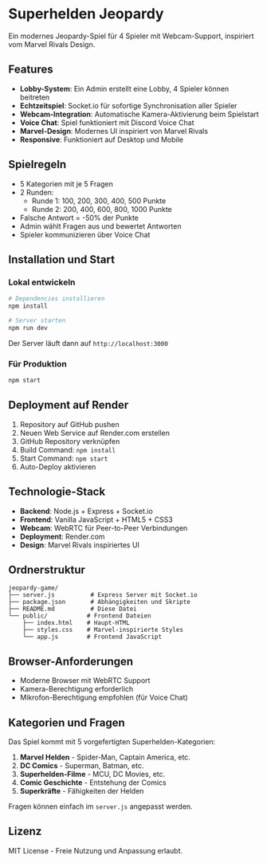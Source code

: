 # Superhelden Jeopardy

Ein modernes Jeopardy-Spiel für 4 Spieler mit Webcam-Support, inspiriert vom Marvel Rivals Design.

## Features

- **Lobby-System**: Ein Admin erstellt eine Lobby, 4 Spieler können beitreten
- **Echtzeitspiel**: Socket.io für sofortige Synchronisation aller Spieler
- **Webcam-Integration**: Automatische Kamera-Aktivierung beim Spielstart
- **Voice Chat**: Spiel funktioniert mit Discord Voice Chat
- **Marvel-Design**: Modernes UI inspiriert von Marvel Rivals
- **Responsive**: Funktioniert auf Desktop und Mobile

## Spielregeln

- 5 Kategorien mit je 5 Fragen
- 2 Runden:
  - Runde 1: 100, 200, 300, 400, 500 Punkte
  - Runde 2: 200, 400, 600, 800, 1000 Punkte
- Falsche Antwort = -50% der Punkte
- Admin wählt Fragen aus und bewertet Antworten
- Spieler kommunizieren über Voice Chat

## Installation und Start

### Lokal entwickeln

```bash
# Dependencies installieren
npm install

# Server starten
npm run dev
```

Der Server läuft dann auf `http://localhost:3000`

### Für Produktion

```bash
npm start
```

## Deployment auf Render

1. Repository auf GitHub pushen
2. Neuen Web Service auf Render.com erstellen
3. GitHub Repository verknüpfen
4. Build Command: `npm install`
5. Start Command: `npm start`
6. Auto-Deploy aktivieren

## Technologie-Stack

- **Backend**: Node.js + Express + Socket.io
- **Frontend**: Vanilla JavaScript + HTML5 + CSS3
- **Webcam**: WebRTC für Peer-to-Peer Verbindungen
- **Deployment**: Render.com
- **Design**: Marvel Rivals inspiriertes UI

## Ordnerstruktur

```
jeopardy-game/
├── server.js          # Express Server mit Socket.io
├── package.json       # Abhängigkeiten und Skripte
├── README.md          # Diese Datei
└── public/           # Frontend Dateien
    ├── index.html    # Haupt-HTML
    ├── styles.css    # Marvel-inspirierte Styles
    └── app.js        # Frontend JavaScript
```

## Browser-Anforderungen

- Moderne Browser mit WebRTC Support
- Kamera-Berechtigung erforderlich
- Mikrofon-Berechtigung empfohlen (für Voice Chat)

## Kategorien und Fragen

Das Spiel kommt mit 5 vorgefertigten Superhelden-Kategorien:

1. **Marvel Helden** - Spider-Man, Captain America, etc.
2. **DC Comics** - Superman, Batman, etc.
3. **Superhelden-Filme** - MCU, DC Movies, etc.
4. **Comic Geschichte** - Entstehung der Comics
5. **Superkräfte** - Fähigkeiten der Helden

Fragen können einfach im `server.js` angepasst werden.

## Lizenz

MIT License - Freie Nutzung und Anpassung erlaubt.